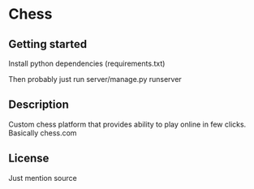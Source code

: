 # Chess



## Getting started

Install python dependencies (requirements.txt)

Then probably just run server/manage.py runserver

## Description

Custom chess platform that provides ability to play online in few clicks.
Basically chess.com

## License

Just mention source
